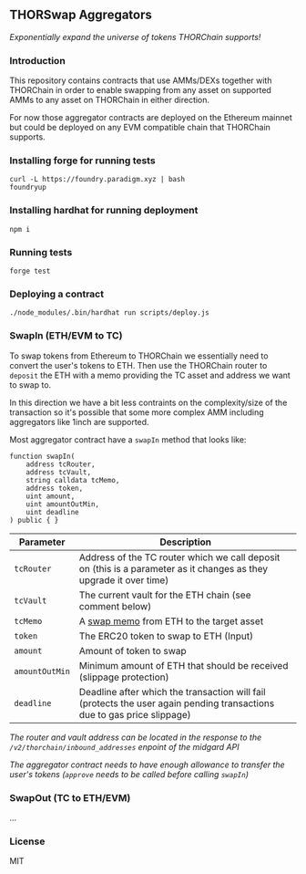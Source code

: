## THORSwap Aggregators

_Exponentially expand the universe of tokens THORChain supports!_

### Introduction

This repository contains contracts that use AMMs/DEXs together with THORChain
in order to enable swapping from any asset on supported AMMs to any asset on
THORChain in either direction.

For now those aggregator contracts are deployed on the Ethereum mainnet but
could be deployed on any EVM compatible chain that THORChain supports.

### Installing forge for running tests

```
curl -L https://foundry.paradigm.xyz | bash
foundryup
```

### Installing hardhat for running deployment

```
npm i
```

### Running tests

```
forge test
```

### Deploying a contract

```
./node_modules/.bin/hardhat run scripts/deploy.js
```

### SwapIn (ETH/EVM to TC)

To swap tokens from Ethereum to THORChain we essentially need to convert the
user's tokens to ETH. Then use the THORChain router to `deposit` the ETH with
a memo providing the TC asset and address we want to swap to.

In this direction we have a bit less contraints on the complexity/size of the
transaction so it's possible that some more complex AMM including aggregators
like 1inch are supported.

Most aggregator contract have a `swapIn` method that looks like:

```solidity
function swapIn(
    address tcRouter,
    address tcVault,
    string calldata tcMemo,
    address token,
    uint amount,
    uint amountOutMin,
    uint deadline
) public { }
```

|Parameter|Description|
|---|---|
|`tcRouter`|Address of the TC router which we call deposit on (this is a parameter as it changes as they upgrade it over time)|
|`tcVault`|The current vault for the ETH chain (see comment below)|
|`tcMemo`|A [swap memo](https://docs.thorchain.org/developers/transaction-memos) from ETH to the target asset|
|`token`|The ERC20 token to swap to ETH (Input)|
|`amount`|Amount of token to swap|
|`amountOutMin`|Minimum amount of ETH that should be received (slippage protection)|
|`deadline`|Deadline after which the transaction will fail (protects the user again pending transactions due to gas price slippage)|

_The router and vault address can be located in the response to the `/v2/thorchain/inbound_addresses` enpoint of the midgard API_

_The aggregator contract needs to have enough allowance to transfer the user's tokens (`approve` needs to be called before calling `swapIn`)_

### SwapOut (TC to ETH/EVM)

...

### License

MIT
